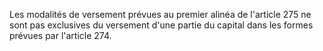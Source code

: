   
Les modalités de versement prévues au premier alinéa de l'article 275 ne sont pas exclusives du versement d'une partie du capital dans les formes prévues par l'article 274.  

  
